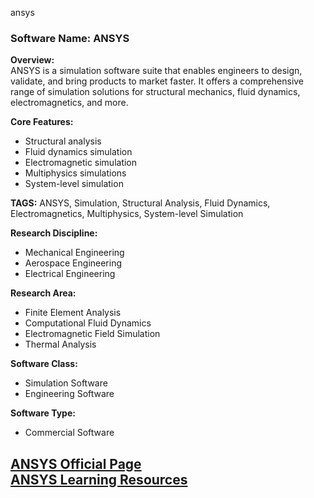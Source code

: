 ansys
### Software Name: ANSYS

**Overview:**  
ANSYS is a simulation software suite that enables engineers to design, validate, and bring products to market faster. It offers a comprehensive range of simulation solutions for structural mechanics, fluid dynamics, electromagnetics, and more.

**Core Features:**
- Structural analysis
- Fluid dynamics simulation
- Electromagnetic simulation
- Multiphysics simulations
- System-level simulation

**TAGS:** ANSYS, Simulation, Structural Analysis, Fluid Dynamics, Electromagnetics, Multiphysics, System-level Simulation

**Research Discipline:**
- Mechanical Engineering
- Aerospace Engineering
- Electrical Engineering

**Research Area:**
- Finite Element Analysis
- Computational Fluid Dynamics
- Electromagnetic Field Simulation
- Thermal Analysis

**Software Class:**
- Simulation Software
- Engineering Software

**Software Type:**
- Commercial Software

[ANSYS Official Page](https://www.ansys.com/)  
[ANSYS Learning Resources](https://www.ansys.com/services/learning-center)
--------------------------------------
